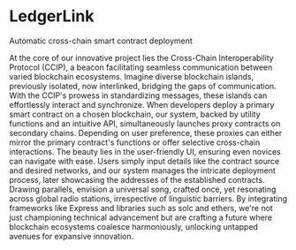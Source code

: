 # LedgerLink
Automatic cross-chain smart contract deployment

At the core of our innovative project lies the Cross-Chain Interoperability Protocol (CCIP), a beacon facilitating seamless communication between varied blockchain ecosystems. Imagine diverse blockchain islands, previously isolated, now interlinked, bridging the gaps of communication. With the CCIP's prowess in standardizing messages, these islands can effortlessly interact and synchronize. When developers deploy a primary smart contract on a chosen blockchain, our system, backed by utility functions and an intuitive API, simultaneously launches proxy contracts on secondary chains. Depending on user preference, these proxies can either mirror the primary contract's functions or offer selective cross-chain interactions. The beauty lies in the user-friendly UI, ensuring even novices can navigate with ease. Users simply input details like the contract source and desired networks, and our system manages the intricate deployment process, later showcasing the addresses of the established contracts. Drawing parallels, envision a universal song, crafted once, yet resonating across global radio stations, irrespective of linguistic barriers. By integrating frameworks like Express and libraries such as solc and ethers, we're not just championing technical advancement but are crafting a future where blockchain ecosystems coalesce harmoniously, unlocking untapped avenues for expansive innovation.